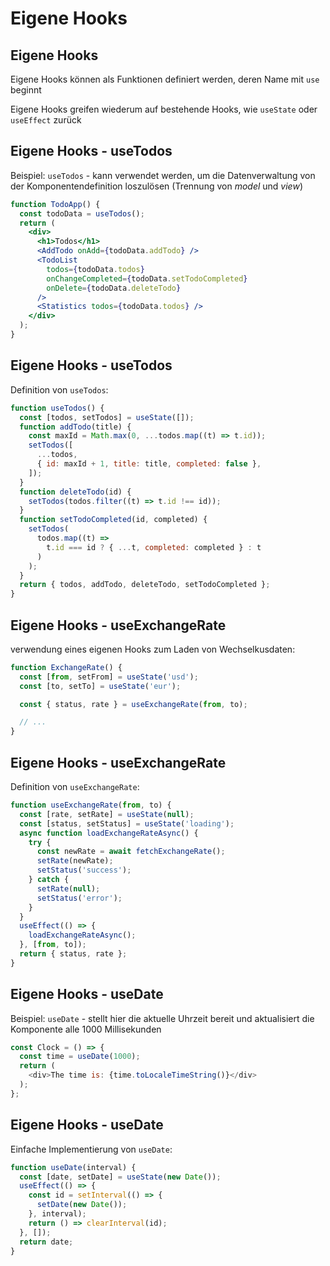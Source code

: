# Eigene Hooks

## Eigene Hooks

Eigene Hooks können als Funktionen definiert werden, deren Name mit `use` beginnt

Eigene Hooks greifen wiederum auf bestehende Hooks, wie `useState` oder `useEffect` zurück

## Eigene Hooks - useTodos

Beispiel: `useTodos` - kann verwendet werden, um die Datenverwaltung von der Komponentendefinition loszulösen (Trennung von _model_ und _view_)

```jsx
function TodoApp() {
  const todoData = useTodos();
  return (
    <div>
      <h1>Todos</h1>
      <AddTodo onAdd={todoData.addTodo} />
      <TodoList
        todos={todoData.todos}
        onChangeCompleted={todoData.setTodoCompleted}
        onDelete={todoData.deleteTodo}
      />
      <Statistics todos={todoData.todos} />
    </div>
  );
}
```

## Eigene Hooks - useTodos

Definition von `useTodos`:

```jsx
function useTodos() {
  const [todos, setTodos] = useState([]);
  function addTodo(title) {
    const maxId = Math.max(0, ...todos.map((t) => t.id));
    setTodos([
      ...todos,
      { id: maxId + 1, title: title, completed: false },
    ]);
  }
  function deleteTodo(id) {
    setTodos(todos.filter((t) => t.id !== id));
  }
  function setTodoCompleted(id, completed) {
    setTodos(
      todos.map((t) =>
        t.id === id ? { ...t, completed: completed } : t
      )
    );
  }
  return { todos, addTodo, deleteTodo, setTodoCompleted };
}
```

## Eigene Hooks - useExchangeRate

verwendung eines eigenen Hooks zum Laden von Wechselkusdaten:

```js
function ExchangeRate() {
  const [from, setFrom] = useState('usd');
  const [to, setTo] = useState('eur');

  const { status, rate } = useExchangeRate(from, to);

  // ...
}
```

## Eigene Hooks - useExchangeRate

Definition von `useExchangeRate`:

```js
function useExchangeRate(from, to) {
  const [rate, setRate] = useState(null);
  const [status, setStatus] = useState('loading');
  async function loadExchangeRateAsync() {
    try {
      const newRate = await fetchExchangeRate();
      setRate(newRate);
      setStatus('success');
    } catch {
      setRate(null);
      setStatus('error');
    }
  }
  useEffect(() => {
    loadExchangeRateAsync();
  }, [from, to]);
  return { status, rate };
}
```

## Eigene Hooks - useDate

Beispiel: `useDate` - stellt hier die aktuelle Uhrzeit bereit und aktualisiert die Komponente alle 1000 Millisekunden

```js
const Clock = () => {
  const time = useDate(1000);
  return (
    <div>The time is: {time.toLocaleTimeString()}</div>
  );
};
```

## Eigene Hooks - useDate

Einfache Implementierung von `useDate`:

```js
function useDate(interval) {
  const [date, setDate] = useState(new Date());
  useEffect(() => {
    const id = setInterval(() => {
      setDate(new Date());
    }, interval);
    return () => clearInterval(id);
  }, []);
  return date;
}
```
